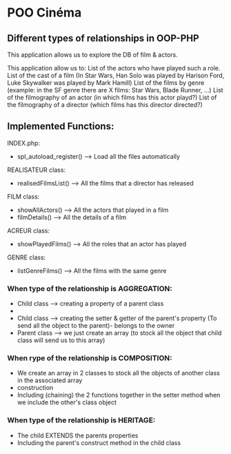 
# POO Cinéma

## Different types of relationships in OOP-PHP

This application allows us to explore the DB of film & actors.

This application allow us to:
List of the actors who have played such a role.
List of the cast of a film (In Star Wars, Han Solo was played by Harison Ford, Luke Skywalker was played by Mark Hamill)
List of the films by genre (example: in the SF genre there are X films: Star Wars, Blade Runner, ...)
List of the filmography of an actor (in which films has this actor playd?)
List of the filmography of a director (which films has this director directed?)

## Implemented Functions:
INDEX.php:
- spl_autoload_register() --> Load all the files automatically

REALISATEUR class:
- realisedFilmsList() --> All the films that a director has released

FILM class:
- showAllActors() --> All the actors that played in a film
- filmDetails() --> All the details of a film

ACREUR class:
- showPlayedFilms() --> All the roles that an actor has played

GENRE class:
- listGenreFilms() --> All the films with the same genre


### When type of the relationship is AGGREGATION:
- Child class --> creating a property of a parent class
-
- Child class --> creating the setter & getter of the parent's property (To send all the object to the parent)- belongs to the owner
- Parent class --> we just create an array (to stock all the object that child class will send us to this array)

### When rype of the relationship is COMPOSITION:
- We create an array in 2 classes to stock all the objects of another class in the associated array
- construction
- Including (chaining) the 2 functions together in the setter method when we include the other's class object

### When type of the relationship is HERITAGE:
- The child EXTENDS the parents properties
- Including the parent's construct method in the child class


